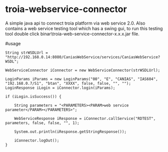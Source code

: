 # troia-webservice-connector
A simple java api to connect troia platform via web service 2.0. Also contains a web service testing tool which has a swing gui, to run this testing tool double click binar\troia-web-service-connector-x.x.x.jar file.

#usage

	String strWSDLUrl = "http://192.168.0.14:8080/CaniasWebService/services/CaniasWebService?WSDL";

	WebServiceConnector iConnector = new WebServiceConnector(strWSDLUrl);
				
	LoginParams iParams = new LoginParams("00", "E", "CANIAS", "IAS604", "192.168.0.7/S1", "btan", "XXXX", false, false, "", "");
	LoginResponse iLogin = iConnector.login(iParams);

	if (iLogin.isSuccess()) {

		String parameters = "<PARAMETERS><PARAM>web service parameter</PARAM></PARAMETERS>"; 
		
		WebServiceResponse iResponse = iConnector.callService("RDTEST", parameters, false, false, "", 1);
		
		System.out.println(iResponse.getStringResponse());	
		
		iConnector.logOut();
	}
